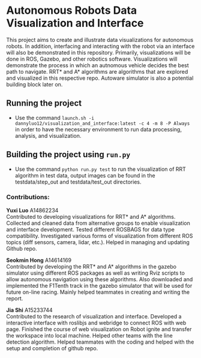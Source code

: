 # Autonomous Robots Data Visualization and Interface

This project aims to create and illustrate data visualizations for autonomous robots. In addition, interfacing and interacting with the robot via an interface will also be demonstrated in this repository. Primarily, visualizations will be done in ROS, Gazebo, and other robotics software. Visualizations will demonstrate the process in which an autnomous vehicle decides the best path to navigate. RRT* and A* algorithms are algorithms that are explored and visualized in this respective repo. Autoware simulator is also a potential building block later on. 

## Running the project
* Use the command `launch.sh -i dannyluo12/visualization_and_interface:latest -c 4 -m 8 -P Always` in order to have the necessary environment to run data processing, analysis, and visualization.

## Building the project using `run.py`
* Use the command `python run.py test` to run the visualization of RRT algorithm in test data, output images can be found in the testdata/step_out and testdata/test_out directories.

### Contributions:
<b>Yuxi Luo</b> A14862234 <br />
Contributed to developing visualizations for RRT* and A* algorithms. Collected and cleaned data from alternative groups to enable visualization and interface development. Tested different ROSBAGS for data type compatibility. Investigated various forms of visualization from different ROS topics (diff sensors, camera, lidar, etc.). Helped in managing and updating Github repo.

<b>Seokmin Hong</b> A14614169 <br />
Contributed by developing the RRT* and A* algorithms in the gazebo simulator using different ROS packages as well as writing Rviz scripts to allow autonomous navigation using these algorithms. Also downloaded and implemented the F1Tenth track in the gazebo simulator that will be used for future on-line racing. Mainly helped teammates in creating and writing the report.

<b>Jia Shi</b> A15233744 <br />
Contributed to the research of visualization and interface. Developed a interactive interface with roslibjs and webridge to connect ROS with web page. Finished the course of web visualization on Robot ignite and transfer the workspace into local machine. Helped other teams with the line detection algorithm. Helped teammates with the coding and helped with the setup and completion of github repo.
